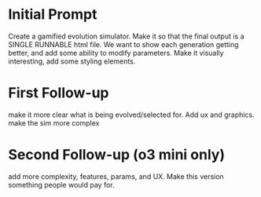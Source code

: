 # Initial Prompt
Create a gamified evolution simulator. Make it so that the final output is a SINGLE RUNNABLE html file. We want to show each generation getting better, and add some ability to modify parameters. Make it visually interesting, add some styling elements.
# First Follow-up
make it more clear what is being evolved/selected for. Add ux and graphics. make the sim more complex
# Second Follow-up (o3 mini only)
add more complexity, features, params, and UX. Make this version something people would pay for.
